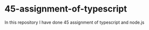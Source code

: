 # 45-assignment-of-typescript
In this repository I  have done 45 assignment of typescript and node.js  
